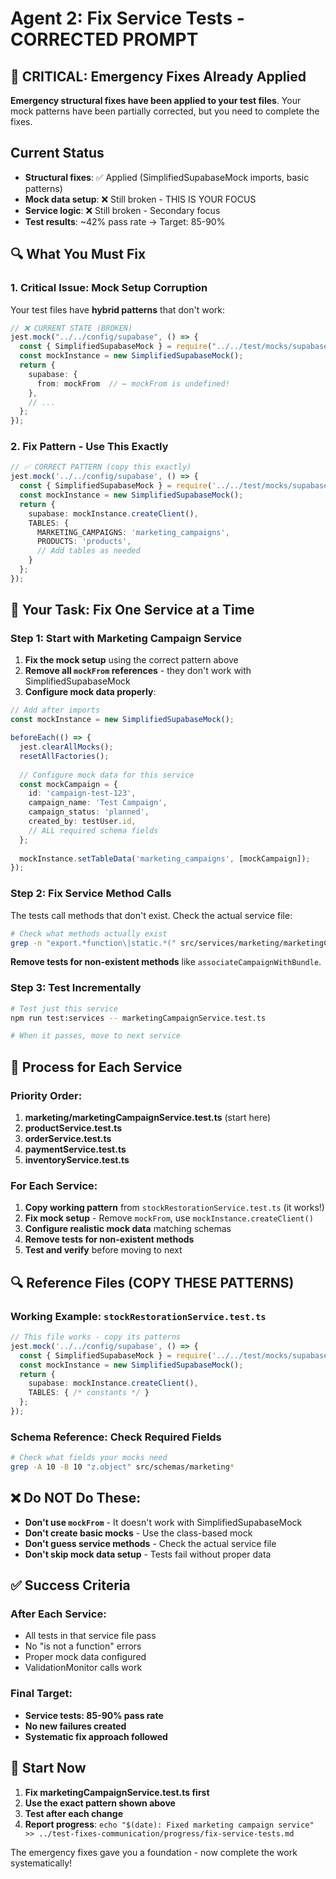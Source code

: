 # Agent 2: Fix Service Tests - CORRECTED PROMPT

## 🚨 CRITICAL: Emergency Fixes Already Applied

**Emergency structural fixes have been applied to your test files**. Your mock patterns have been partially corrected, but you need to complete the fixes.

## Current Status
- **Structural fixes**: ✅ Applied (SimplifiedSupabaseMock imports, basic patterns)
- **Mock data setup**: ❌ Still broken - THIS IS YOUR FOCUS
- **Service logic**: ❌ Still broken - Secondary focus
- **Test results**: ~42% pass rate → Target: 85-90%

## 🔍 What You Must Fix

### 1. **Critical Issue: Mock Setup Corruption**
Your test files have **hybrid patterns** that don't work:

```typescript
// ❌ CURRENT STATE (BROKEN)
jest.mock("../../config/supabase", () => {
  const { SimplifiedSupabaseMock } = require("../../test/mocks/supabase.simplified.mock");
  const mockInstance = new SimplifiedSupabaseMock();
  return {
    supabase: {
      from: mockFrom  // ← mockFrom is undefined!
    },
    // ...
  };
});
```

### 2. **Fix Pattern - Use This Exactly**
```typescript
// ✅ CORRECT PATTERN (copy this exactly)
jest.mock('../../config/supabase', () => {
  const { SimplifiedSupabaseMock } = require('../../test/mocks/supabase.simplified.mock');
  const mockInstance = new SimplifiedSupabaseMock();
  return {
    supabase: mockInstance.createClient(),
    TABLES: {
      MARKETING_CAMPAIGNS: 'marketing_campaigns',
      PRODUCTS: 'products',
      // Add tables as needed
    }
  };
});
```

## 🎯 Your Task: Fix One Service at a Time

### Step 1: Start with Marketing Campaign Service
1. **Fix the mock setup** using the correct pattern above
2. **Remove all `mockFrom` references** - they don't work with SimplifiedSupabaseMock
3. **Configure mock data properly**:

```typescript
// Add after imports
const mockInstance = new SimplifiedSupabaseMock();

beforeEach(() => {
  jest.clearAllMocks();
  resetAllFactories();
  
  // Configure mock data for this service
  const mockCampaign = {
    id: 'campaign-test-123',
    campaign_name: 'Test Campaign',
    campaign_status: 'planned',
    created_by: testUser.id,
    // ALL required schema fields
  };
  
  mockInstance.setTableData('marketing_campaigns', [mockCampaign]);
});
```

### Step 2: Fix Service Method Calls
The tests call methods that don't exist. Check the actual service file:

```bash
# Check what methods actually exist
grep -n "export.*function\|static.*(" src/services/marketing/marketingCampaignService.ts
```

**Remove tests for non-existent methods** like `associateCampaignWithBundle`.

### Step 3: Test Incrementally
```bash
# Test just this service
npm run test:services -- marketingCampaignService.test.ts

# When it passes, move to next service
```

## 🔄 Process for Each Service

### Priority Order:
1. **marketing/marketingCampaignService.test.ts** (start here)
2. **productService.test.ts** 
3. **orderService.test.ts**
4. **paymentService.test.ts**
5. **inventoryService.test.ts**

### For Each Service:
1. **Copy working pattern** from `stockRestorationService.test.ts` (it works!)
2. **Fix mock setup** - Remove `mockFrom`, use `mockInstance.createClient()`
3. **Configure realistic mock data** matching schemas
4. **Remove tests for non-existent methods**
5. **Test and verify** before moving to next

## 🔍 Reference Files (COPY THESE PATTERNS)

### Working Example: `stockRestorationService.test.ts`
```typescript
// This file works - copy its patterns
jest.mock('../../config/supabase', () => {
  const { SimplifiedSupabaseMock } = require('../../test/mocks/supabase.simplified.mock');
  const mockInstance = new SimplifiedSupabaseMock();
  return {
    supabase: mockInstance.createClient(),
    TABLES: { /* constants */ }
  };
});
```

### Schema Reference: Check Required Fields
```bash
# Check what fields your mocks need
grep -A 10 -B 10 "z.object" src/schemas/marketing*
```

## ❌ Do NOT Do These:
- **Don't use `mockFrom`** - It doesn't work with SimplifiedSupabaseMock
- **Don't create basic mocks** - Use the class-based mock
- **Don't guess service methods** - Check the actual service file
- **Don't skip mock data setup** - Tests fail without proper data

## ✅ Success Criteria

### After Each Service:
- All tests in that service file pass
- No "is not a function" errors
- Proper mock data configured
- ValidationMonitor calls work

### Final Target:
- **Service tests: 85-90% pass rate**
- **No new failures created**
- **Systematic fix approach followed**

## 🚀 Start Now

1. **Fix marketingCampaignService.test.ts first**
2. **Use the exact pattern shown above** 
3. **Test after each change**
4. **Report progress**: `echo "$(date): Fixed marketing campaign service" >> ../test-fixes-communication/progress/fix-service-tests.md`

The emergency fixes gave you a foundation - now complete the work systematically!